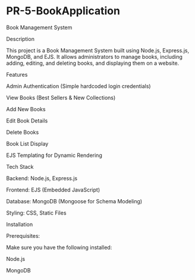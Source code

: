 # PR-5-BookApplication

Book Management System

Description

This project is a Book Management System built using Node.js, Express.js, MongoDB, and EJS. It allows administrators to manage books, including adding, editing, and deleting books, and displaying them on a website.

Features

Admin Authentication (Simple hardcoded login credentials)

View Books (Best Sellers & New Collections)

Add New Books

Edit Book Details

Delete Books

Book List Display

EJS Templating for Dynamic Rendering

Tech Stack

Backend: Node.js, Express.js

Frontend: EJS (Embedded JavaScript)

Database: MongoDB (Mongoose for Schema Modeling)

Styling: CSS, Static Files

Installation

Prerequisites:

Make sure you have the following installed:

Node.js

MongoDB

